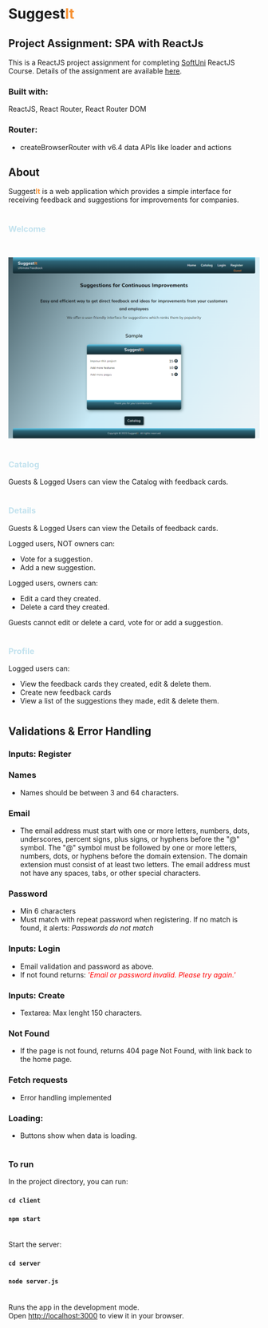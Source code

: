 # Suggest<span style="color:#F79234">**It**</span>
## **Project Assignment: SPA with ReactJs**


This is a ReactJS project assignment for completing [SoftUni](https://softuni.bg/)
ReactJS Course. Details of the assignment are available [here](https://github.com/zhenyahodges/SoftUni-Courses/blob/main/Front_End/REACT/REACT-PROJECT/ReactJS-Project-Assignment.docx).

 ### **Built with:**
 ReactJS, React Router, React Router DOM
### **Router:**

 * createBrowserRouter  with v6.4 data APIs like loader and actions


## **About**

Suggest<span style="color:#F79234">**It**</span> is a web application which provides a simple interface for receiving feedback and suggestions for improvements for companies.

#

### <span style="color:#c2e2ee">**Welcome**</span>
<br>

![alt text](./readme-res/SuggestIt-Welcome-View.png "Welcome View")
#

### <span style="color:#c2e2ee">Catalog</span>

Guests & Logged Users can view the Catalog with feedback cards.
#

### <span style="color:#c2e2ee">**Details**</span>

Guests & Logged Users can view the Details of feedback cards.

Logged users, NOT owners can:
* Vote for a suggestion.
* Add a new suggestion.

Logged users, owners can:
* Edit a card they created.
* Delete a card they created.

Guests cannot edit or delete a card, vote for or add a suggestion.
#

### <span style="color:#c2e2ee">**Profile**</span>

Logged users can:
* View the feedback cards they created, edit & delete them.
* Create new feedback cards
* View a list of the suggestions they made, edit & delete them.

#

## **Validations & Error Handling**

### **Inputs: Register**

### Names
* Names should be between 3 and 64  characters.

### Email
* The email address must start with one or more letters, numbers, dots, underscores, percent signs, plus signs, or hyphens before the "@" symbol.
The "@" symbol must be followed by one or more letters, numbers, dots, or hyphens before the domain extension.
The domain extension must consist of at least two letters.
The email address must not have any spaces, tabs, or other special characters.

### Password
* Min 6 characters
* Must match with repeat password when registering. If no match is found, it alerts: *Passwords do not match*

### **Inputs:  Login**
* Email validation and password as above.
* If not found returns: <span style="color:red">*'Email or password invalid. Please try again.'*</span>

### **Inputs:  Create**
* Textarea: Max lenght 150 characters.

### **Not Found**
* If the page is not found, returns 404 page Not Found, with link back to the home page.

### **Fetch requests**
* Error handling implemented

### **Loading:**
* Buttons show when data is loading.
#
### **To run**

In the project directory, you can run:

#### `cd client`
#### `npm start`
\
Start the server:
#### `cd server`
#### `node server.js`

\
Runs the app in the development mode.\
Open [http://localhost:3000](http://localhost:3000) to view it in your browser.
#



